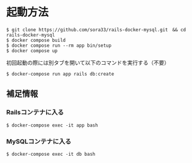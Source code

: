 # 起動方法

```
$ git clone https://github.com/sora33/rails-docker-mysql.git　&& cd rails-docker-mysql
$ docker compose build
$ docker compose run --rm app bin/setup
$ docker compose up
```

初回起動の際には別タブを開いて以下のコマンドを実行する（不要）

```
$ docker-compose run app rails db:create
```

##  補足情報

### Railsコンテナに入る

```
$ docker-compose exec -it app bash
```

### MySQLコンテナに入る

```
$ docker-compose exec -it db bash
```
